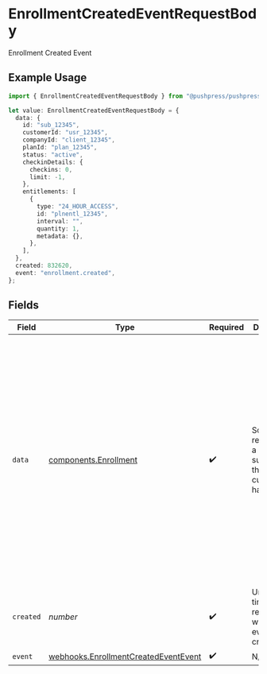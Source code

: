 # EnrollmentCreatedEventRequestBody

Enrollment Created Event

## Example Usage

```typescript
import { EnrollmentCreatedEventRequestBody } from "@pushpress/pushpress/models/webhooks";

let value: EnrollmentCreatedEventRequestBody = {
  data: {
    id: "sub_12345",
    customerId: "usr_12345",
    companyId: "client_12345",
    planId: "plan_12345",
    status: "active",
    checkinDetails: {
      checkins: 0,
      limit: -1,
    },
    entitlements: [
      {
        type: "24_HOUR_ACCESS",
        id: "plnentl_12345",
        interval: "",
        quantity: 1,
        metadata: {},
      },
    ],
  },
  created: 832620,
  event: "enrollment.created",
};
```

## Fields

| Field                                                                                                                                                                                                                                                                                               | Type                                                                                                                                                                                                                                                                                                | Required                                                                                                                                                                                                                                                                                            | Description                                                                                                                                                                                                                                                                                         | Example                                                                                                                                                                                                                                                                                             |
| --------------------------------------------------------------------------------------------------------------------------------------------------------------------------------------------------------------------------------------------------------------------------------------------------- | --------------------------------------------------------------------------------------------------------------------------------------------------------------------------------------------------------------------------------------------------------------------------------------------------- | --------------------------------------------------------------------------------------------------------------------------------------------------------------------------------------------------------------------------------------------------------------------------------------------------- | --------------------------------------------------------------------------------------------------------------------------------------------------------------------------------------------------------------------------------------------------------------------------------------------------- | --------------------------------------------------------------------------------------------------------------------------------------------------------------------------------------------------------------------------------------------------------------------------------------------------- |
| `data`                                                                                                                                                                                                                                                                                              | [components.Enrollment](../../models/components/enrollment.md)                                                                                                                                                                                                                                      | :heavy_check_mark:                                                                                                                                                                                                                                                                                  | Schema representing a subscription that a customer has to a plan                                                                                                                                                                                                                                    | {<br/>"id": "sub_12345",<br/>"customerId": "usr_12345",<br/>"companyId": "client_12345",<br/>"planId": "plan_12345",<br/>"status": "active",<br/>"checkinDetails": {<br/>"checkins": 0,<br/>"limit": -1<br/>},<br/>"entitlements": [<br/>{<br/>"id": "plnentl_12345",<br/>"type": "24_HOUR_ACCESS",<br/>"interval": "",<br/>"quantity": 1,<br/>"metadata": {}<br/>}<br/>]<br/>} |
| `created`                                                                                                                                                                                                                                                                                           | *number*                                                                                                                                                                                                                                                                                            | :heavy_check_mark:                                                                                                                                                                                                                                                                                  | Unix timestamp representing when the event was created                                                                                                                                                                                                                                              |                                                                                                                                                                                                                                                                                                     |
| `event`                                                                                                                                                                                                                                                                                             | [webhooks.EnrollmentCreatedEventEvent](../../models/webhooks/enrollmentcreatedeventevent.md)                                                                                                                                                                                                        | :heavy_check_mark:                                                                                                                                                                                                                                                                                  | N/A                                                                                                                                                                                                                                                                                                 |                                                                                                                                                                                                                                                                                                     |